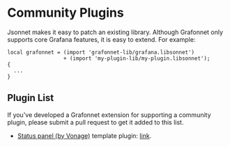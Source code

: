 # Community Plugins

Jsonnet makes it easy to patch an existing library. Although Grafonnet only
supports core Grafana features, it is easy to extend. For example:

```jsonnet
local grafonnet = (import 'grafonnet-lib/grafana.libsonnet')
                  + (import 'my-plugin-lib/my-plugin.libsonnet');
{
  ...
}
```

## Plugin List

If you've developed a Grafonnet extension for supporting a community plugin,
please submit a pull request to get it added to this list.

* [Status panel (by Vonage)](https://grafana.com/grafana/plugins/vonage-status-panel) template plugin: [link](https://github.com/DifferentialOrange/grafonnet-status-panel).
